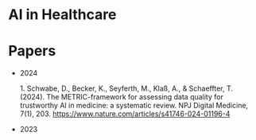 # AI in Healthcare


# Papers

- 2024

  1\. Schwabe, D., Becker, K., Seyferth, M., Klaß, A., & Schaeffter, T. (2024). The METRIC-framework for assessing data quality for trustworthy AI in medicine: a systematic review. NPJ Digital Medicine, 7(1), 203. https://www.nature.com/articles/s41746-024-01196-4
  
- 2023

